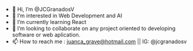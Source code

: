 - 👋 Hi, I’m @JCGranadosV
- 👀 I’m interested in Web Development and AI
- 🌱 I’m currently learning React
- 💞️ I’m looking to collaborate on any project oriented to developing software or web aplication.
- 📫 How to reach me : juanca_grave@hotmail.com || IG: @jcgranadosv

<!---
JCGranadosV/JCGranadosV is a ✨ special ✨ repository because its `README.md` (this file) appears on your GitHub profile.
You can click the Preview link to take a look at your changes.
--->
